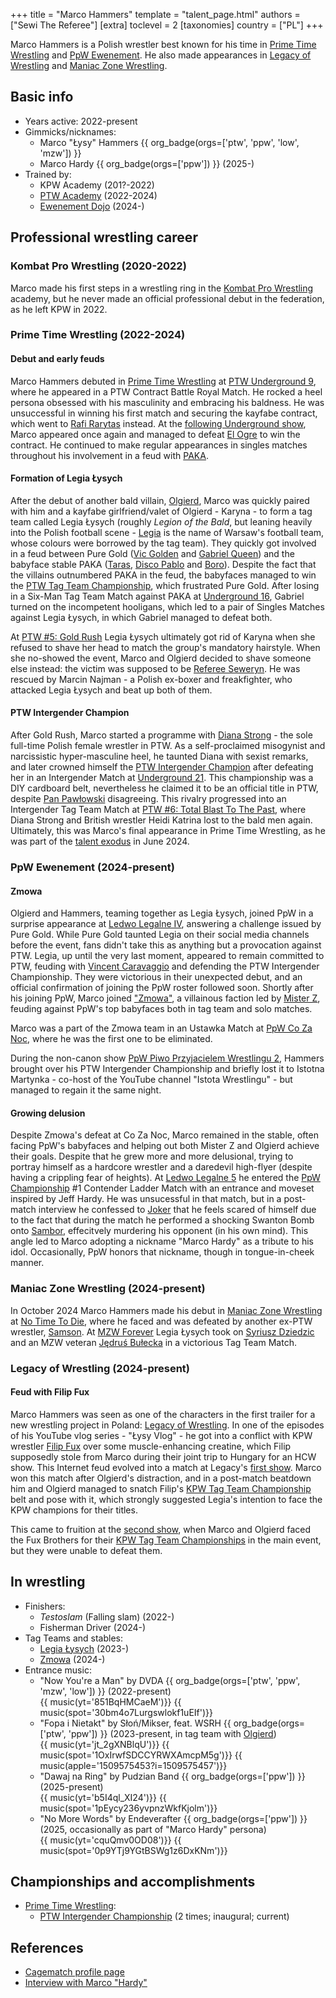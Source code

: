 +++
title = "Marco Hammers"
template = "talent_page.html"
authors = ["Sewi The Referee"]
[extra]
toclevel = 2
[taxonomies]
country = ["PL"]
+++

Marco Hammers is a Polish wrestler best known for his time in [Prime Time Wrestling](@/o/ptw.md) and [PpW Ewenement](@/o/ppw.md). He also made appearances in [Legacy of Wrestling](@/o/low.md) and [Maniac Zone Wrestling](@/o/mzw.md).

## Basic info

* Years active: 2022-present
* Gimmicks/nicknames:
  - Marco "Łysy" Hammers {{ org_badge(orgs=['ptw', 'ppw', 'low', 'mzw']) }}
  - Marco Hardy {{ org_badge(orgs=['ppw']) }}  (2025-)
* Trained by:
  - KPW Academy (201?-2022)
  - [PTW Academy](@/o/ptw-academy.md) (2022-2024)
  - [Ewenement Dojo](@/o/ewenement-dojo.md) (2024-)

## Professional wrestling career

### Kombat Pro Wrestling (2020-2022)

Marco made his first steps in a wrestling ring in the [Kombat Pro Wrestling](@/o/kpw.md) academy, but he never made an official professional debut in the federation, as he left KPW in 2022.

### Prime Time Wrestling (2022-2024)

#### Debut and early feuds

Marco Hammers debuted in [Prime Time Wrestling](@/o/ptw.md) at [PTW Underground 9](@/e/ptw/2022-10-30-ptw-underground-9.md), where he appeared in a PTW Contract Battle Royal Match.
He rocked a heel persona obsessed with his masculinity and embracing his baldness.
He was unsuccessful in winning his first match and securing the kayfabe contract, which went to [Rafi Rarytas](@/w/rafi.md) instead.
At the [following Underground show](@/e/ptw/2023-01-28-ptw-underground-10.md), Marco appeared once again and managed to defeat [El Ogre](@/w/olgierd.md) to win the contract. He continued to make regular appearances in singles matches throughout his involvement in a feud with [PAKA](@/tt/paka.md).

#### Formation of Legia Łysych

After the debut of another bald villain, [Olgierd](@/w/olgierd.md), Marco was quickly paired with him and a kayfabe girlfriend/valet of Olgierd - Karyna - to form a tag team called Legia Łysych (roughly _Legion of the Bald_, but leaning heavily into the Polish football scene - [Legia][legia-warszawa] is the name of Warsaw's football team, whose colours were borrowed by the tag team).
They quickly got involved in a feud between Pure Gold ([Vic Golden](@/w/vic-golden.md) and [Gabriel Queen](@/w/gabriel-queen.md)) and the babyface stable PAKA ([Taras](@/w/taras.md), [Disco Pablo](@/w/disco-pablo.md) and [Boro](@/w/boro.md)).
Despite the fact that the villains outnumbered PAKA in the feud, the babyfaces managed to win the [PTW Tag Team Championship](@/c/ptw-tag-team-championship.md), which frustrated Pure Gold.
After losing in a Six-Man Tag Team Match against PAKA at [Underground 16](@/e/ptw/2023-07-30-ptw-underground-16.md), Gabriel turned on the incompetent hooligans, which led to a pair of Singles Matches against Legia Łysych, in which Gabriel managed to defeat both.

At [PTW #5: Gold Rush](@/e/ptw/2024-02-03-ptw-5-gold-rush.md) Legia Łysych ultimately got rid of Karyna when she refused to shave her head to match the group's mandatory hairstyle.
When she no-showed the event, Marco and Olgierd decided to shave someone else instead: the victim was supposed to be [Referee Seweryn](@/w/sedzia-seweryn.md).
He was rescued by Marcin Najman - a Polish ex-boxer and freakfighter, who attacked Legia Łysych and beat up both of them.

#### PTW Intergender Champion

After Gold Rush, Marco started a programme with [Diana Strong](@/w/diana-strong.md) - the sole full-time Polish female wrestler in PTW.
As a self-proclaimed misogynist and narcissistic hyper-masculine heel, he taunted Diana with sexist remarks, and later crowned himself the [PTW Intergender Champion](@/c/ptw-intergender-championship.md) after defeating her in an Intergender Match at [Underground 21](@/e/ptw/2024-04-13-ptw-underground-21.md).
This championship was a DIY cardboard belt, nevertheless he claimed it to be an official title in PTW, despite [Pan Pawłowski](@/w/pan-pawlowski.md) disagreeing.
This rivalry progressed into an Intergender Tag Team Match at [PTW #6: Total Blast To The Past](@/e/ptw/2024-05-11-ptw-6.md), where Diana Strong and British wrestler Heidi Katrina lost to the bald men again.
Ultimately, this was Marco's final appearance in Prime Time Wrestling, as he was part of the [talent exodus](@/a/ptw-exits.md) in June 2024.

### PpW Ewenement (2024-present)

#### Zmowa

Olgierd and Hammers, teaming together as Legia Łysych, joined PpW in a surprise appearance at [Ledwo Legalne IV](@/e/ppw/2024-06-08-ppw-ledwo-legalne-4.md), answering a challenge issued by Pure Gold.
While Pure Gold taunted Legia on their social media channels before the event, fans didn't take this as anything but a provocation against PTW.
Legia, up until the very last moment, appeared to remain committed to PTW, feuding with [Vincent Caravaggio](@/w/vincent-caravaggio.md) and defending the PTW Intergender Championship.
They were victorious in their unexpected debut, and an official confirmation of joining the PpW roster followed soon.
Shortly after his joining PpW, Marco joined ["Zmowa"](@/tt/zmowa.md), a villainous faction led by [Mister Z](@/w/mister-z.md), feuding against PpW's top babyfaces both in tag team and solo matches.

Marco was a part of the Zmowa team in an Ustawka Match at [PpW Co Za Noc](@/e/ppw/2024-10-26-ppw-co-za-noc.md), where he was the first one to be eliminated.

During the non-canon show [PpW Piwo Przyjacielem Wrestlingu 2](@/e/ppw/2024-11-15-ppw-piwo-przyjacielem-wrestlingu-2.md), Hammers brought over his PTW Intergender Championship and briefly lost it to Istotna Martynka - co-host of the YouTube channel "Istota Wrestlingu" - but managed to regain it the same night.

#### Growing delusion

Despite Zmowa's defeat at Co Za Noc, Marco remained in the stable, often facing PpW's babyfaces and helping out both Mister Z and Olgierd achieve their goals. Despite that he grew more and more delusional, trying to portray himself as a hardcore wrestler and a daredevil high-flyer (despite having a crippling fear of heights). At [Ledwo Legalne 5](@/e/ppw/2025-06-07-ppw-ledwo-legalne-5.md) he entered the [PpW Championship](@/c/ppw-championship.md) #1 Contender Ladder Match with an entrance and moveset inspired by Jeff Hardy. He was unsucessful in that match, but in a post-match interview he confessed to [Joker](@/w/joker.md) that he feels scared of himself due to the fact that during the match he performed a shocking Swanton Bomb onto [Sambor](@/w/sambor.md), effecitvely murdering his opponent (in his own mind). This angle led to Marco adopting a nickname "Marco Hardy" as a tribute to his idol. Occasionally, PpW honors that nickname, though in tongue-in-cheek manner.

### Maniac Zone Wrestling (2024-present)

In October 2024 Marco Hammers made his debut in [Maniac Zone Wrestling](@/o/mzw.md) at [No Time To Die](@/e/mzw/2024-10-12-mzw-no-time-to-die.md), where he faced and was defeated by another ex-PTW wrestler, [Samson](@/w/samson.md). At [MZW Forever](@/e/mzw/2025-03-29-mzw-forever.md) Legia Łysych took on [Syriusz Dziedzic](@/w/dziedzic.md) and an MZW veteran [Jędruś Bułecka](@/w/jedrus-bulecka.md) in a victorious Tag Team Match.

### Legacy of Wrestling (2024-present)

#### Feud with Filip Fux

Marco Hammers was seen as one of the characters in the first trailer for a new wrestling project in Poland: [Legacy of Wrestling](@/o/low.md).
In one of the episodes of his YouTube vlog series - "Łysy Vlog" - he got into a conflict with KPW wrestler [Filip Fux](@/w/filip-fux.md) over some muscle-enhancing creatine, which Filip supposedly stole from Marco during their joint trip to Hungary for an HCW show.
This Internet feud evolved into a match at Legacy's [first show](@/e/low/2024-12-01-low-1.md).
Marco won this match after Olgierd's distraction, and in a post-match beatdown him and Olgierd managed to snatch Filip's [KPW Tag Team Championship](@/c/kpw-tag-team-championship.md) belt and pose with it, which strongly suggested Legia's intention to face the KPW champions for their titles.

This came to fruition at the [second show](@/e/low/2025-04-06-low-2.md), when Marco and Olgierd faced the Fux Brothers for their [KPW Tag Team Championships](@/c/kpw-tag-team-championship.md) in the main event, but they were unable to defeat them.

## In wrestling

* Finishers:
  - _Testoslam_ (Falling slam) (2022-)
  - Fisherman Driver (2024-)
* Tag Teams and stables:
  - [Legia Łysych](@/tt/legia-lysych.md) (2023-)
  - [Zmowa](@/tt/zmowa.md) (2024-)
* Entrance music:
  - "Now You're a Man" by DVDA
    {{ org_badge(orgs=['ptw', 'ppw', 'mzw', 'low']) }} (2022-present)<br>
    {{ music(yt='851BqHMCaeM')}}
    {{ music(spot='30bm4o7Lurgswlokf1uEIf')}}
  - "Fopa i Nietakt" by Słoń/Mikser, feat. WSRH
    {{ org_badge(orgs=['ptw', 'ppw']) }} (2023-present, in tag team with [Olgierd](@/w/olgierd.md))<br>
    {{ music(yt='jt_2gXNBlqU')}}
    {{ music(spot='1OxIrwfSDCCYRWXAmcpM5g')}}
    {{ music(apple='1509575453?i=1509575457')}}
  - "Dawaj na Ring" by Pudzian Band
    {{ org_badge(orgs=['ppw']) }} (2025-present)<br>
    {{ music(yt='b5I4ql_XI24')}}
    {{ music(spot='1pEycy236yvpnzWkfKjolm')}}
  - "No More Words" by Endeverafter
    {{ org_badge(orgs=['ppw']) }} (2025, occasionally as part of "Marco Hardy" persona)<br>
    {{ music(yt='cquQmv0OD08')}}
    {{ music(spot='0p9YTj9YGtBSWg1z6DxKNm')}}  

## Championships and accomplishments

* [Prime Time Wrestling](@/o/ptw.md):
  - [PTW Intergender Championship](@/c/ptw-intergender-championship.md) (2 times; inaugural; current)

## References

* [Cagematch profile page](https://www.cagematch.net/?id=2&nr=26808)
* [Interview with Marco "Hardy"](https://www.instagram.com/reel/DMYA9Z0oWrW/)

[legia-warszawa]: https://en.wikipedia.org/wiki/Legia_Warsaw
